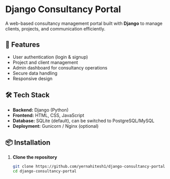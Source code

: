 # Django Consultancy Portal

A web-based consultancy management portal built with **Django** to manage clients, projects, and communication efficiently.

## 🚀 Features
- User authentication (login & signup)
- Project and client management
- Admin dashboard for consultancy operations
- Secure data handling
- Responsive design

## 🛠 Tech Stack
- **Backend:** Django (Python)
- **Frontend:** HTML, CSS, JavaScript
- **Database:** SQLite (default), can be switched to PostgreSQL/MySQL
- **Deployment:** Gunicorn / Nginx (optional)

## 📦 Installation

1. **Clone the repository**
   ```bash
   git clone https://github.com/yernahitesh1/django-consultancy-portal.git
   cd django-consultancy-portal
